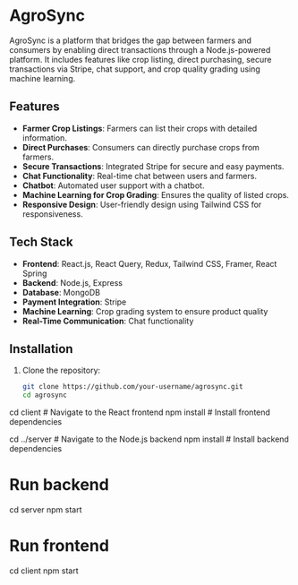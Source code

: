 # AgroSync

AgroSync is a platform that bridges the gap between farmers and consumers by enabling direct transactions through a Node.js-powered platform. It includes features like crop listing, direct purchasing, secure transactions via Stripe, chat support, and crop quality grading using machine learning.


## Features

- **Farmer Crop Listings**: Farmers can list their crops with detailed information.
- **Direct Purchases**: Consumers can directly purchase crops from farmers.
- **Secure Transactions**: Integrated Stripe for secure and easy payments.
- **Chat Functionality**: Real-time chat between users and farmers.
- **Chatbot**: Automated user support with a chatbot.
- **Machine Learning for Crop Grading**: Ensures the quality of listed crops.
- **Responsive Design**: User-friendly design using Tailwind CSS for responsiveness.

## Tech Stack

- **Frontend**: React.js, React Query, Redux, Tailwind CSS, Framer, React Spring
- **Backend**: Node.js, Express
- **Database**: MongoDB
- **Payment Integration**: Stripe
- **Machine Learning**: Crop grading system to ensure product quality
- **Real-Time Communication**: Chat functionality

## Installation

1. Clone the repository:

   ```bash
   git clone https://github.com/your-username/agrosync.git
   cd agrosync
  cd client   # Navigate to the React frontend
 npm install # Install frontend dependencies

cd ../server  # Navigate to the Node.js backend
npm install   # Install backend dependencies

# Run backend
cd server
npm start

# Run frontend
cd client
npm start
